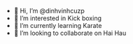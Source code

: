 - 👋 Hi, I’m @dinhvinhcuzp
- 👀 I’m interested in Kick boxing
- 🌱 I’m currently learning Karate
- 💞️ I’m looking to collaborate on Hai Hau 

<!---
dinhvinhcuzp/dinhvinhcuzp is a ✨ special ✨ repository because its `README.md` (this file) appears on your GitHub profile.
You can click the Preview link to take a look at your changes.
--->
